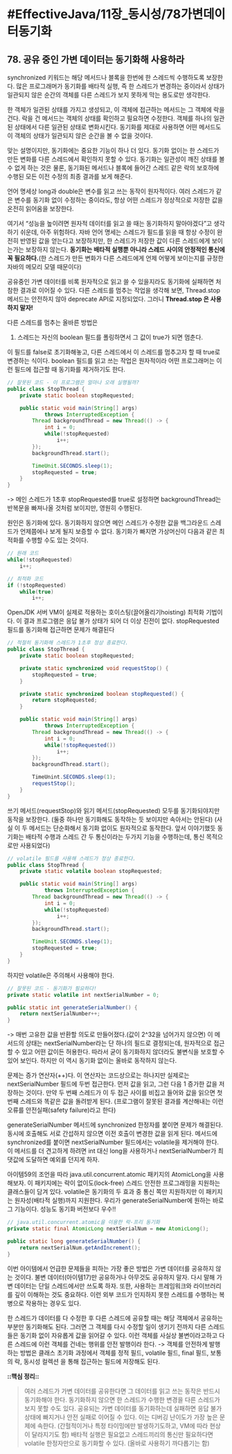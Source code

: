 # #EffectiveJava/11장_동시성/78가변데이터동기화


## 78. 공유 중인 가변 데이터는 동기화해 사용하라

synchronized 키워드는 해당 메서드나 블록을 한번에 한 스레드씩 수행하도록 보장한다. 많은 프로그래머가 동기화를 배타적 실행, 즉 한 스레드가 변경하는 중이라서 상태가 일관되지 않은 순간의 객체를 다른 스레드가 보지 못하게 막는 용도로만 생각한다.

한 객체가 일관된 상태를 가지고 생성되고, 이 객체에 접근하는 메서드는 그 객체에 락을 건다. 락을 건 메서드는 객체의 상태를 확인하고 필요하면 수정한다. 객체를 하나의 일관된 상태에서 다른 일관된 상태로 변화시킨다. 동기화를 제대로 사용하면 어떤 메서드도 이 객체의 상태가 일관되지 않은 순간을 볼 수 없을 것이다.

맞는 설명이지만, 동기화에는 중요한 기능이 하나 더 있다. 동기화 없이는 한 스레드가 만든 변화를 다른 스레드에서 확인하지 못할 수 있다. 동기화는 일관성이 깨진 상태를 볼 수 없게 하는 것은 물론, 동기화된 메서드나 블록에 들어간 스레드 같은 락의 보호하에 수행된 모든 이전 수정의 최종 결과를 보게 해준다. 

언어 명세상 long과 double은 변수를 읽고 쓰는 동작이 원자적이다. 여러 스레드가 같은 변수를 동기화 없이 수정하는 중이라도, 항상 어떤 스레드가 정상적으로 저장한 값을 온전히 읽어옴을 보장한다.

여기서 “성능을 높이려면 원자적 데이터를 읽고 쓸 때는 동기화하지 말아야겠다”고 생각하기 쉬운데, 아주 위험하다. 자바 언어 명세는 스레드가 필드를 읽을 때 항상 수정이 완전히 반영된 값을 얻는다고 보장하지만, 한 스레드가 저장한 값이 다른 스레드에게 보이는가는 보장하지 않는다. **동기화는 배타적 실행뿐 아니라 스레드 사이의 안정적인 통신에 꼭 필요하다.**(한 스레드가 만든 변화가 다른 스레드에게 언제 어떻게 보이는지를 규정한 자바의 메모리 모델 때문이다)

공유중인 가변 데이터를 비록 원자적으로 읽고 쓸 수 있을지라도 동기화에 실패하면 처참한 결과로 이어질 수 있다. 다른 스레드를 멈추는 작업을 생각해 보면, Thread.stop 메서드는 안전하지 않아 deprecate API로 지정되었다. 그러니 **Thread.stop 은 사용하지 말자!**


 다른 스레드를 멈추는 올바른 방법은

1. 스레드는 자신의 boolean 필드를 폴링하면서 그 값이 true가 되면 멈춘다. 

이 필드를 false로 초기화해놓고, 다른 스레드에서 이 스레드를 멈추고자 할 때 true로 변경하는 식이다. boolean 필드를 읽고 쓰는 작업은 원자적이라 어떤 프로그래머는 이런 필드에 접근할 때 동기화를 제거하기도 한다.

```java
// 잘못된 코드 - 이 프로그램은 얼마나 오래 실행될까?
public class StopThread {
	private static boolean stopRequested;

	public static void main(String[] args) 
			throws InterruptedException {
		Thread backgroundThread = new Thread(() -> {
			int i = 0;
			while(!stopRequested)
				i++;
		});
		backgroundThread.start();

		TimeUnit.SECONDS.sleep(1);
		stopRequested = true;
	}
}
```
-> 메인 스레드가 1초후 stopRequested를 true로 설정하면 backgroundThread는 반복문을 빠져나올 것처럼 보이지만, 영원히 수행된다.

원인은 동기화에 있다. 동기화하지 않으면 메인 스레드가 수정한 값을 백그라운드 스레드가 언제쯤에나 보게 될지 보증할 수 없다. 동기화가 빠지면 가상머신이 다음과 같은 최적화를 수행할 수도 있는 것이다.

```java
// 원래 코드
while(!stopRequested)
	i++;

// 최적화 코드
if (!stopRequested)
	while(true)
		i++;
```

OpenJDK 서버 VM이 실제로 적용하는 호이스팅(끌어올리기hoisting) 최적화 기법이다. 이 결과 프로그램은 응답 불가 상태가 되어 더 이상 진전이 없다. stopRequested 필드를 동기화해 접근하면 문제가 해결된다

```java
// 적절히 동기화해 스레드가 1초후 정상 종료한다.
public class StopThread {
	private static boolean stopRequested;

	private static synchronized void requestStop() {
		stopRequested = true;
	}

	private static synchronized boolean stopRequested() {
		return stopRequested;
	}

	public static void main(String[] args)
			throws InterruptedException {
		Thread backgroundThread = new Thread(() -> {
			int i = 0;
			while(!stopRequested())
				i++;
		});
		backgroundThread.start();

		TimeUnint.SECONDS.sleep(1);
		requestStop();
	}
}
```

쓰기 메서드(requestStop)와 읽기 메서드(stopRequested) 모두를 동기화되야지만 동작을 보장한다. (둘중 하나만 동기화해도 동작하는 듯 보이지만 속아서는 안된다)
(사실 이 두 메서드는 단순화해서 동기화 없이도 원자적으로 동작한다. 앞서 이야기했듯 동기화는 배타적 수행과 스레드 간 두 통신이라는 두가지 기능을 수행하는데, 통신 목적으로만 사용되었다)


```java
// volatile 필드를 사용해 스레드가 정상 종료한다.
public class StopThread {
	private static volatile boolean stopRequested;

	public static void main(String[] args)
			throws InterruptedException {
		Thread backgroundThread = new Thread(() -> {
			int i = 0;
			while(!stopRequested)
				i++;
		});
		backgroundThread.start();

		TimeUnit.SECONDS.sleep(1);
		stopRequested = true;
	}
}
```

하지만 volatile은 주의해서 사용해야 한다.

```java
// 잘못된 코드 - 동기화가 필요하다!
private static volatile int nextSerialNumber = 0;

public static int generateSerialNumber() {
	return nextSerialNumber++;
}
```
-> 매번 고유한 값을 반환할 의도로 만들어졌다.(값이 2^32을 넘어가지 않으면) 이 메서드의 상태는 nextSerialNumber라는 단 하나의 필드로 결정되는데, 원자적으로 접근할 수 있고 어떤 값이든 허용한다. 따라서 굳이 동기화하지 않더라도 불변식을 보호할 수 있어 보인다. 하지만 이 역시 동기화 없이는 올바로 동작하지 않는다.

문제는 증가 연산자(++)다. 이 연산자는 코드상으로는 하나지만 실제로는 nextSerialNumber 필드에 두번 접근한다. 먼저 값을 읽고, 그런 다음 1 증가한 값을 저장하는 것이다. 만약 두 번째 스레드가 이 두 접근 사이를 비집고 들어와 값을 읽으면 첫 번째 스레드와 똑같은 값을 돌려받게 된다. (프로그램이 잘못된 결과를 계산해내는 이런 오류를 안전실패(safety failure)라고 한다)

generateSerialNumber 메서드에 synchronized 한정자를 붙이면 문제가 해결된다. 동시에 호출해도 서로 간섭하지 않으면 이전 호출이 변경한 값을 읽게 된다. 메서드에 synchronized를 붙이면 nextSerialNumber 필드에서는 volatile을 제거해야 한다. 이 메서드를 더 견고하게 하려면 int 대신 long을 사용하거나 nextSerialNumber가 최댓값에 도달하면 예외를 던지게 하자.


아이템59의 조언을 따라 java.util.concurrent.atomic 패키지의 AtomicLong을 사용해보자. 이 패키지에는 락이 없이도(lock-free) 스레드 안전한 프로그래밍을 지원하는 클래스들이 담겨 있다. volatile은 동기화의 두 효과 중 통신 쪽만 지원하지만 이 패키지는 원자성(배타적 실행)까지 지원한다. 우리가 generateSerialNumber에 원하는 바로 그 기능이다. 성능도 동기화 버전보다 우수!!

```java
// java.util.concurrent.atomic을 이용한 락-프리 동기화
private static final AtomicLong nextSerialNum = new AtomicLong();

public static long generateSerialNumber() {
	return nextSerialNum.getAndIncrement();
}
```


이번 아이템에서 언급한 문제들을 피하는 가장 좋은 방법은 가변 데이터를 공유하지 않는 것이다. 불변 데이터(아이템17)만 공유하거나 아무것도 공유하지 말자. 다시 말해 가변 데이터는 단일 스레드에서만 쓰도록 하자. 또한, 사용하는 프레임워크와 라이브러리를 깊이 이해하는 것도 중요하다. 이런 외부 코드가 인지하지 못한 스레드를 수행하는 복병으로 작용하는 경우도 있다.

한 스레드가 데이터를 다 수정한 후 다른 스레드에 공유할 때는 해당 객체에서 공유하는 부분만 동기화해도 된다. 그러면 그 객체를 다시 수정할 일이 생기기 전까지 다른 스레드들은 동기화 없이 자유롭게 값을 읽어갈 수 있다. 이런 객체를 사실상 불변이라고하고 다른 스레드에 이런 객체를 건네는 행위를 안전 발행이라 한다. 
-> 객체를 안전하게 발행하는 방법은 클래스 초기화 과정에서 객체를 정적 필드, volatile 필드, final 필드, 보통의 락, 동시성 컬렉션 을 통해 접근하는 필드에 저장해도 된다. 


**::핵심 정리::** 

> 여러 스레드가 가변 데이터를 공유한다면 그 데이터를 읽고 쓰는 동작은 반드시 동기화해야 한다. 동기화하지 않으면 한 스레드가 수행한 변경을 다른 스레드가 보지 못할 수도 있다. 공유되는 가변 데이터를 동기화하는데 실패하면 응답 불가 상태에 빠지거나 안전 실패로 이어질 수 있다. 이는 디버깅 난이도가 가장 높은 문제에 속한다. (간헐적이거나 특정 타이밍에만 발생하기도하고, VM에 따라 현상이 달라지기도 함) 배타적 실행은 필요없고 스레드끼리의 통신만 필요하다면 volatile 한정자만으로 동기화할 수 있다. (올바로 사용하기 까다롭기는 함)




